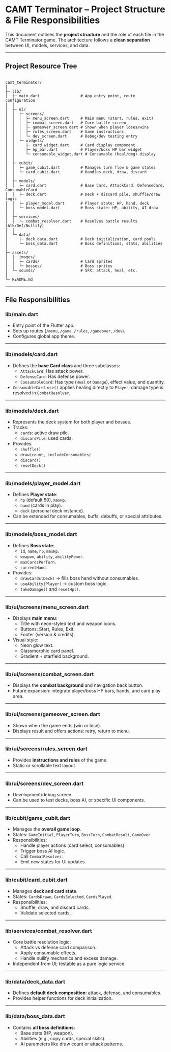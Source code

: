# CAMT Terminator – Project Structure & File Responsibilities

This document outlines the **project structure** and the role of each file in the CAMT Terminator game. The architecture follows a **clean separation** between UI, models, services, and data.

---

## Project Resource Tree

```

camt_terminator/
│
├─ lib/
│  ├─ main.dart                  # App entry point, route configuration
│  │
│  ├─ ui/
│  │  ├─ screens/
│  │  │  ├─ menu_screen.dart     # Main menu (start, rules, exit)
│  │  │  ├─ combat_screen.dart   # Core battle screen
│  │  │  ├─ gameover_screen.dart # Shown when player loses/wins
│  │  │  ├─ rules_screen.dart    # Game instructions
│  │  │  └─ dev_screen.dart      # Debug/dev testing entry
│  │  └─ widgets/
│  │     ├─ card_widget.dart     # Card display component
│  │     ├─ hp_bar.dart          # Player/boss HP bar widget
│  │     └─ consumable_widget.dart # Consumable (heal/dmg) display
│  │
│  ├─ cubit/
│  │  ├─ game_cubit.dart         # Manages turn flow & game states
│  │  └─ card_cubit.dart         # Handles deck, draw, discard
│  │
│  ├─ models/
│  │  ├─ card.dart               # Base Card, AttackCard, DefenseCard, ConsumableCard
│  │  ├─ deck.dart               # Deck + discard pile, shuffle/draw logic
│  │  ├─ player_model.dart       # Player state: HP, hand, deck
│  │  └─ boss_model.dart         # Boss state: HP, ability, AI draw
│  │
│  ├─ services/
│  │  └─ combat_resolver.dart    # Resolves battle results (Atk/Def/Nullify)
│  │
│  └─ data/
│     ├─ deck_data.dart          # Deck initialization, card pools
│     └─ boss_data.dart          # Boss definitions, stats, abilities
│
├─ assets/
│  ├─ images/
│  │  ├─ cards/                  # Card sprites
│  │  └─ bosses/                 # Boss sprites
│  └─ sounds/                    # SFX: attack, heal, etc.
│
└─ README.md

```

---

## File Responsibilities

### **lib/main.dart**
- Entry point of the Flutter app.  
- Sets up routes (`/menu`, `/game`, `/rules`, `/gameover`, `/dev`).  
- Configures global app theme.  

---

### **lib/models/card.dart**
- Defines the **base Card class** and three subclasses:
  - `AttackCard`: Has attack power.  
  - `DefenseCard`: Has defense power.  
  - `ConsumableCard`: Has type (`Heal` or `Damage`), effect value, and quantity.  
- `ConsumableCard.use()` applies healing directly to `Player`; damage type is resolved in `CombatResolver`.  

---

### **lib/models/deck.dart**
- Represents the deck system for both player and bosses.  
- Tracks:  
  - `cards`: active draw pile.  
  - `discardPile`: used cards.  
- Provides:  
  - `shuffle()`  
  - `draw(count, includeConsumables)`  
  - `discard()`  
  - `resetDeck()`  

---

### **lib/models/player_model.dart**
- Defines **Player state**:  
  - `hp` (default 50), `maxHp`.  
  - `hand` (cards in play).  
  - `deck` (personal deck instance).  
- Can be extended for consumables, buffs, debuffs, or special attributes.  

---

### **lib/models/boss_model.dart**
- Defines **Boss state**:  
  - `id`, `name`, `hp`, `maxHp`.  
  - `weapon`, `ability`, `abilityPower`.  
  - `maxCardsPerTurn`.  
  - `currentHand`.  
- Provides:  
  - `drawCards(Deck)` → fills boss hand without consumables.  
  - `useAbility(Player)` → custom boss logic.  
  - `takeDamage()` and `resetHp()`.  

---

### **lib/ui/screens/menu_screen.dart**
- Displays **main menu**:  
  - Title with neon-styled text and weapon icons.  
  - Buttons: Start, Rules, Exit.  
  - Footer (version & credits).  
- Visual style:  
  - Neon glow text.  
  - Glassmorphic card panel.  
  - Gradient + starfield background.  

---

### **lib/ui/screens/combat_screen.dart**
- Displays the **combat background** and navigation back button.  
- Future expansion: integrate player/boss HP bars, hands, and card play area.  

---

### **lib/ui/screens/gameover_screen.dart**
- Shown when the game ends (win or lose).  
- Displays result and offers actions: retry, return to menu.  

---

### **lib/ui/screens/rules_screen.dart**
- Provides **instructions and rules** of the game.  
- Static or scrollable text layout.  

---

### **lib/ui/screens/dev_screen.dart**
- Development/debug screen.  
- Can be used to test decks, boss AI, or specific UI components.  

---

### **lib/cubit/game_cubit.dart**
- Manages the **overall game loop**.  
- States: `GameInitial`, `PlayerTurn`, `BossTurn`, `CombatResult`, `GameOver`.  
- Responsibilities:  
  - Handle player actions (card select, consumables).  
  - Trigger boss AI logic.  
  - Call `CombatResolver`.  
  - Emit new states for UI updates.  

---

### **lib/cubit/card_cubit.dart**
- Manages **deck and card state**.  
- States: `CardsDrawn`, `CardsSelected`, `CardsPlayed`.  
- Responsibilities:  
  - Shuffle, draw, and discard cards.  
  - Validate selected cards.  

---

### **lib/services/combat_resolver.dart**
- Core battle resolution logic:  
  - Attack vs defense card comparison.  
  - Apply consumable effects.  
  - Handle nullify mechanics and excess damage.  
- Independent from UI; testable as a pure logic service.  

---

### **lib/data/deck_data.dart**
- Defines **default deck composition**: attack, defense, and consumables.  
- Provides helper functions for deck initialization.  

---

### **lib/data/boss_data.dart**
- Contains **all boss definitions**:  
  - Base stats (HP, weapon).  
  - Abilities (e.g., copy cards, special skills).  
  - AI parameters like draw count or attack patterns.  